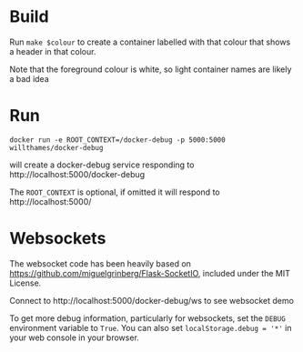 # Build

Run `make $colour` to create a container labelled with that colour that shows a header in that colour.

Note that the foreground colour is white, so light container names are likely a bad idea

# Run

`docker run -e ROOT_CONTEXT=/docker-debug -p 5000:5000 willthames/docker-debug`

will create a docker-debug service responding to http://localhost:5000/docker-debug

The `ROOT_CONTEXT` is optional, if omitted it will respond to http://localhost:5000/

# Websockets

The websocket code has been heavily based on https://github.com/miguelgrinberg/Flask-SocketIO,
included under the MIT License.

Connect to http://localhost:5000/docker-debug/ws to see websocket demo

To get more debug information, particularly for websockets, set the `DEBUG` environment
variable to `True`. You can also set `localStorage.debug = '*'` in your web console
in your browser.
